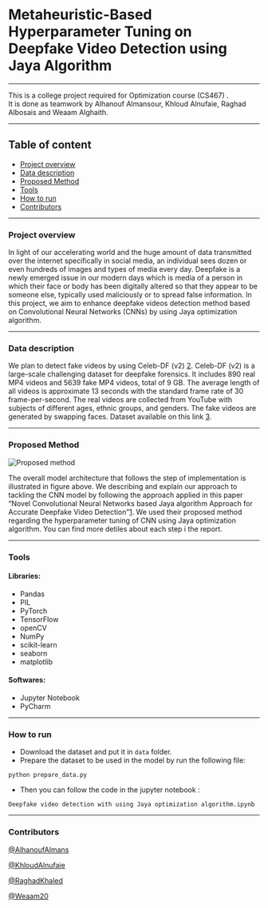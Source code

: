 # Metaheuristic-Based Hyperparameter Tuning on Deepfake Video Detection using Jaya Algorithm

---
This is a college project required for Optimization course (CS467) .<br>
It is done as teamwork by Alhanouf Almansour, Khloud Alnufaie, Raghad Albosais and Weaam Alghaith.

---
## Table of content
* [Project overview](#project-overview)
* [Data description](#data-description)
* [Proposed Method](#proposed-method)
* [Tools](#tools)
* [How to run](#how-to-run)
* [Contributors](#contributors)
---

### Project overview

In light of our accelerating world and the huge amount of data transmitted over the internet specifically in social media, an individual sees dozen or even hundreds of images and types of media every day. Deepfake is a newly emerged issue in our modern days which is media of a person in which their face or body has been digitally altered so that they appear to be someone else, typically used maliciously or to spread false information. In this project, we aim to enhance deepfake videos detection method based on Convolutional Neural Networks (CNNs) by using Jaya optimization algorithm. 

---

### Data description


We plan to detect fake videos by using Celeb-DF (v2) [2](https://arxiv.org/pdf/1909.12962.pdf). Celeb-DF (v2) is a large-scale challenging dataset for deepfake forensics. It includes 890 real MP4 videos and 5639 fake MP4 videos, total of 9 GB. The average length of all videos is approximate 13 seconds with the standard frame rate of 30 frame-per-second. The real videos are collected from YouTube with subjects of different ages, ethnic groups, and genders. The fake videos are generated by swapping faces. Dataset available on this link [3](https://github.com/yuezunli/celeb-deepfakeforensics).


---

### Proposed Method

![Proposed method](https://github.com/RaghadKhaled/Optimization_and_Metaheuristics/blob/main/proposed%20method.jpg)

The overall model architecture that follows the step of implementation is illustrated in figure above. We describing and explain our approach to tackling the CNN model by following the approach applied in this paper “Novel Convolutional Neural Networks based Jaya algorithm Approach for Accurate Deepfake Video Detection”[1](https://journals.mesopotamian.press/index.php/CyberSecurity/article/view/58). We used their proposed method regarding the hyperparameter tuning of CNN using Jaya optimization algorithm. You can find more detiles about each step i the report.

---

### Tools

#### Libraries: 
- Pandas
- PIL
- PyTorch
- TensorFlow
- openCV
- NumPy
- scikit-learn
- seaborn
- matplotlib


#### Softwares: 
- Jupyter Notebook
- PyCharm

---

### How to run
-	Download the dataset and put it in `data` folder. 
-	Prepare the dataset to be used in the model by run the following file:
```
python prepare_data.py
```
- Then you can follow the code in the jupyter notebook :
```
Deepfake video detection with using Jaya optimization algorithm.ipynb
```

---

### Contributors

[@AlhanoufAlmans](https://github.com/AlhanoufAlmans)

[@KhloudAlnufaie](https://github.com/KhloudAlnufaie)

[@RaghadKhaled](https://github.com/RaghadKhaled)

[@Weaam20](https://github.com/Weaam20)
